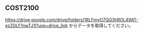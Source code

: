 ## COST2100
https://drive.google.com/drive/folders/1RLFmyO7QQ3hROL49AT-ezZDLF1nwTJ1l?usp=drive_link からデータを取得してください。

